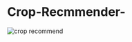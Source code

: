 # Crop-Recmmender-
![crop recommend](https://github.com/shanukumar007/Crop_Recommendation/assets/144050399/0542587e-d998-43d2-85e7-1556aadd3827)
